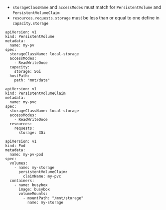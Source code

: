 
- `storageClassName` and `accessModes` must match  for `PersistentVolume` and `PersistentVolumeClaim`
- `resources.requests.storage` must be less than or equal to one define in `capacity.storage`

```
apiVersion: v1
kind: PersistentVolume
metadata:
  name: my-pv
spec:
  storageClassName: local-storage
  accessModes:
    - ReadWriteOnce
  capacity:
    storage: 5Gi
  hostPath:
    path: "mnt/data"
```

```
apiVersion: v1
kind: PersistentVolumeClaim
metadata:
  name: my-pvc
spec:
  storageClassName: local-storage
  accessModes:
    - ReadWriteOnce
  resources:
    requests:
      storage: 3Gi
```

```
apiVersion: v1
kind: Pod
metadata:
  name: my-pv-pod
spec:
  volumes:
    - name: my-storage
      persistentVolumeClaim:
        claimName: my-pvc
  containers:
    - name: busybox
      image: busybox
      volumeMounts:
        - mountPath: "/mnt/storage"
          name: my-storage
```
